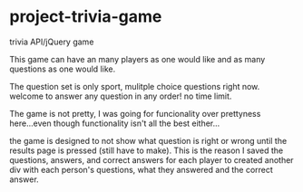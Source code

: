 # project-trivia-game

trivia API/jQuery game

This game can have an many players as one would like and as many questions as one would like.

The question set is only sport, mulitple choice questions right now. welcome to answer any question in any order! no time limit.

The game is not pretty, I was going for funcionality over prettyness here...even though functionality isn't all the best either...

the game is designed to not show what question is right or wrong until the results page is pressed (still have to make). This is the reason I saved the questions, answers, and correct answers for each player to created another div with each person's questions, what they answered and the correct answer.
